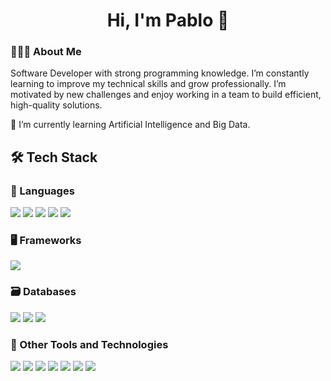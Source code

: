 <h1 align="center"><b>Hi, I'm Pablo 👋 </b></h1>

<!--
**pablop11/pablop11** is a ✨ _special_ ✨ repository because its `README.md` (this file) appears on your GitHub profile.

Here are some ideas to get you started:

- 🔭 I’m currently working on ...
- 🌱 I’m currently learning ...
- 👯 I’m looking to collaborate on ...
- 🤔 I’m looking for help with ...
- 💬 Ask me about ...
- 📫 How to reach me: ...
- 😄 Pronouns: ...
- ⚡ Fun fact: ...

🔭 I’m currently working on improving backend architectures and exploring data-driven solutions.
👯 I’m looking to collaborate on innovative projects involving AI, data analytics, or backend development.
🤔 I’m looking for help with optimizing machine learning workflows and data processing pipelines.
💬 Ask me about software development, APIs, or backend optimization.
📫 How to reach me: [your email or LinkedIn link]
😄 Pronouns: he/him
⚡ Fun fact: I love turning complex problems into elegant code solutions. -->

<h3>👨🏻‍💻 About Me</h3>

Software Developer with strong programming knowledge. I’m constantly learning to improve my technical skills and grow professionally. I’m motivated by new challenges and enjoy working in a team to build efficient, high-quality solutions.

🌱 I’m currently learning Artificial Intelligence and Big Data.

<h2>🛠 Tech Stack</h3> 

<h3>🔧 Languages</h3> 

<p>
  <img src="https://img.shields.io/badge/html5-%23E34F26.svg?style=for-the-badge&logo=html5&logoColor=white" />
  <img src="https://img.shields.io/badge/css3-%231572B6.svg?style=for-the-badge&logo=css3&logoColor=white" />
  <img src="https://img.shields.io/badge/java-%23ED8B00.svg?style=for-the-badge&logo=java&logoColor=white" />
  <img src="https://img.shields.io/badge/python-3670A0?style=for-the-badge&logo=python&logoColor=ffdd54" />
  <img src="https://img.shields.io/badge/c++-%2300599C.svg?style=for-the-badge&logo=c%2B%2B&logoColor=white" />
</p>

<h3>🖥️ Frameworks</h3> 

<p>
  <img src="https://img.shields.io/badge/spring-%236DB33F.svg?style=for-the-badge&logo=spring&logoColor=white" />
</p>

<!-- #### 📚 Libraries

![Numpy](https://img.shields.io/badge/NumPy-%23013243.svg?style=for-the-badge&logo=numpy&logoColor=white)
![Pandas](https://img.shields.io/badge/Pandas-%23150458.svg?style=for-the-badge&logo=pandas&logoColor=white)
![Scikit-learn](https://img.shields.io/badge/scikit--learn-%23F7931E.svg?style=for-the-badge&logo=scikit-learn&logoColor=white)
![Matplotlib](https://img.shields.io/badge/Matplotlib-%23E20000.svg?style=for-the-badge&logo=matplotlib&logoColor=white) -->

<h3>🗃 Databases</h3> 

<p>
  <img src="https://img.shields.io/badge/mysql-4479A1.svg?style=for-the-badge&logo=mysql&logoColor=white" />
  <img src="https://img.shields.io/badge/postgreSQL-%23316192.svg?style=for-the-badge&logo=postgresql&logoColor=white" />
  <img src="https://img.shields.io/badge/SQL%20Server-CC2927?style=for-the-badge&logo=sql%20server&logoColor=yellow" />
</p>

<!-- ![MongoDB](https://img.shields.io/badge/MongoDB-%234ea94b.svg?style=for-the-badge&logo=mongodb&logoColor=white) -->

<h3>🔧 Other Tools and Technologies</h3> 

<p>
  <img src="https://img.shields.io/badge/git-%23F05033.svg?style=for-the-badge&logo=git&logoColor=white" />
  <img src="https://img.shields.io/badge/github-%23121011.svg?style=for-the-badge&logo=github&logoColor=white" />
  <img src="https://img.shields.io/badge/gitlab-%23121011.svg?style=for-the-badge&logo=gitlab&logoColor=orange" />
  <img src="https://img.shields.io/badge/Postman-%23FF6C37.svg?style=for-the-badge&logo=postman&logoColor=white" />
  <img src="https://img.shields.io/badge/IntelliJ%20IDEA-000000.svg?style=for-the-badge&logo=intellij-idea&logoColor=white" />
  <img src="https://img.shields.io/badge/Visual%20Studio%20Code-0078d7.svg?style=for-the-badge&logo=visual-studio-code&logoColor=white" />
  <img src="https://img.shields.io/badge/Swagger-%23Clojure?style=for-the-badge&logo=swagger&logoColor=white" />

</p>

<!-- ![Visual Studio](https://img.shields.io/badge/Visual%20Studio-5C2D91.svg?style=for-the-badge&logo=visual-studio&logoColor=white)
![Docker](https://img.shields.io/badge/Docker-%230db7ed.svg?style=for-the-badge&logo=docker&logoColor=white)
![Linux](https://img.shields.io/badge/Linux-FCC624?style=for-the-badge&logo=linux&logoColor=black)
![Ubuntu](https://img.shields.io/badge/Ubuntu-E95420?style=for-the-badge&logo=ubuntu&logoColor=white) -->

<!-- ### In future, I will learn: -->
<!-- ### ⚙️ &nbsp;GitHub Analytics

<p align="center">
  <a href="https://github.com/pablop11">
    <img height="180em" src="https://github-readme-stats-eight-theta.vercel.app/api?username=pablop11&show_icons=true&theme=algolia&include_all_commits=true&count_private=true"/>
  </a>
  <a href="https://github.com/pablop11">
    <img height="180em" src="https://github-readme-stats-eight-theta.vercel.app/api/top-langs/?username=pablop11&layout=compact&langs_count=8&theme=algolia"/>
  </a>
</p>

<p align="center">
  <img height="180em" src="https://github-readme-streak-stats.herokuapp.com/?user=pablop11&theme=dark&hide_border=true"/>
</p> -->



